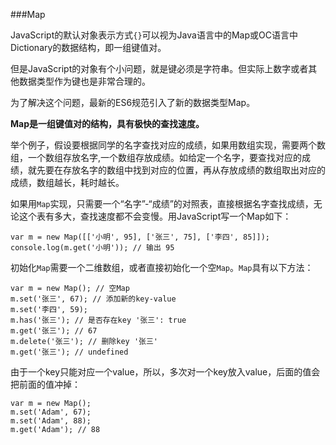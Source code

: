 ###Map

JavaScript的默认对象表示方式`{}`可以视为Java语言中的Map或OC语言中Dictionary的数据结构，即一组键值对。

但是JavaScript的对象有个小问题，就是键必须是字符串。但实际上数字或者其他数据类型作为键也是非常合理的。

为了解决这个问题，最新的ES6规范引入了新的数据类型Map。

**Map是一组键值对的结构，具有极快的查找速度。**

举个例子，假设要根据同学的名字查找对应的成绩，如果用数组实现，需要两个数组，一个数组存放名字,一个数组存放成绩。如给定一个名字，要查找对应的成绩，就先要在存放名字的数组中找到对应的位置，再从存放成绩的数组取出对应的成绩，数组越长，耗时越长。

如果用`Map`实现，只需要一个“名字”-“成绩”的对照表，直接根据名字查找成绩，无论这个表有多大，查找速度都不会变慢。用JavaScript写一个Map如下：
```
var m = new Map([['小明', 95], ['张三', 75], ['李四', 85]]);
console.log(m.get('小明')); // 输出 95
```

初始化`Map`需要一个二维数组，或者直接初始化一个空`Map`。`Map`具有以下方法：
```
var m = new Map(); // 空Map
m.set('张三', 67); // 添加新的key-value
m.set('李四', 59);
m.has('张三'); // 是否存在key '张三': true
m.get('张三'); // 67
m.delete('张三'); // 删除key '张三'
m.get('张三'); // undefined
```

由于一个key只能对应一个value，所以，多次对一个key放入value，后面的值会把前面的值冲掉：
```
var m = new Map();
m.set('Adam', 67);
m.set('Adam', 88);
m.get('Adam'); // 88
```